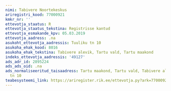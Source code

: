 ```yaml
---
nimi: Tabivere Noortekeskus
ariregistri_kood: 77000921
kmkr_nr: ''
ettevotja_staatus: R
ettevotja_staatus_tekstina: Registrisse kantud
ettevotja_esmakande_kpv: 05.03.2019
ettevotja_aadress: .na
asukoht_ettevotja_aadressis: Tuuliku tn 10
asukoha_ehak_kood: 8016
asukoha_ehak_tekstina: Tabivere alevik, Tartu vald, Tartu maakond
indeks_ettevotja_aadressis: '49127'
ads_adr_id: 2895224
ads_ads_oid: .na
ads_normaliseeritud_taisaadress: Tartu maakond, Tartu vald, Tabivere alevik, Tuuliku
  tn 10
teabesysteemi_link: https://ariregister.rik.ee/ettevotja.py?ark=77000921&ref=rekvisiidid
---
```

